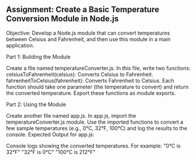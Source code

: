 ## Assignment: Create a Basic Temperature Conversion Module in Node.js

Objective: Develop a Node.js module that can convert temperatures between Celsius and Fahrenheit, and then use this module in a main application.

Part 1: Building the Module

Create a file named temperatureConverter.js.
In this file, write two functions:
celsiusToFahrenheit(celsius): Converts Celsius to Fahrenheit.
fahrenheitToCelsius(fahrenheit): Converts Fahrenheit to Celsius.
Each function should take one parameter (the temperature to convert) and return the converted temperature.
Export these functions as module exports.

Part 2: Using the Module

Create another file named app.js.
In app.js, import the temperatureConverter.js module.
Use the imported functions to convert a few sample temperatures (e.g., 0°C, 32°F, 100°C) and log the results to the console.
Expected Output for app.js:

Console logs showing the converted temperatures. For example:
"0°C is 32°F"
"32°F is 0°C"
"100°C is 212°F" 